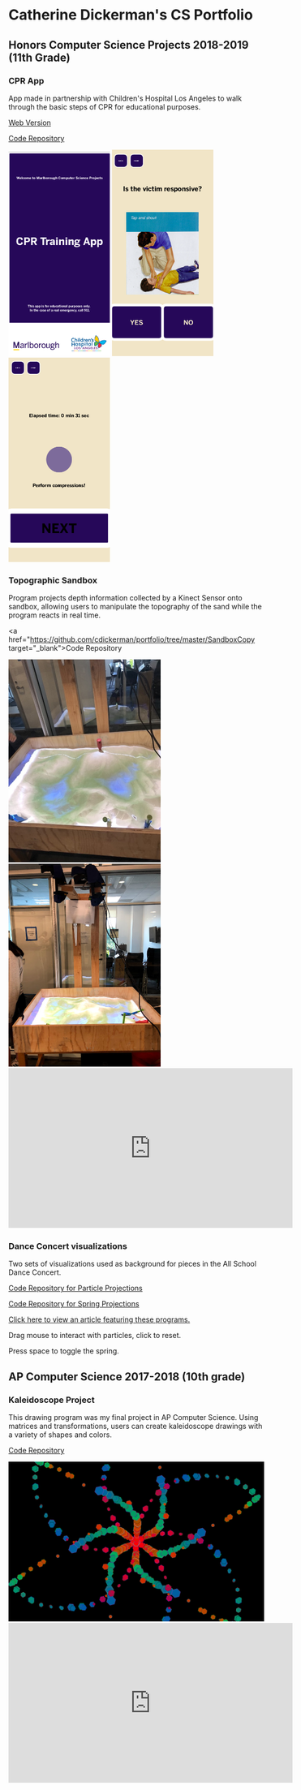 <script type="text/javascript" src="processing.js"></script>

# Catherine Dickerman's CS Portfolio


## Honors Computer Science Projects 2018-2019 (11th Grade)

### CPR App
App made in partnership with Children's Hospital Los Angeles to walk through the basic steps of CPR for educational purposes.

<a href="https://kyrakraft.github.io/cprtrainingapp/" target="_blank">Web Version</a>

<a href="https://github.com/kyrakraft/cprtrainingapp" target="_blank">Code Repository</a>

<img src="pics/cpr1.png" width="200">
<img src="pics/cpr3.png" width="200">
<img src="pics/cpr4.png" width="200">

### Topographic Sandbox
Program projects depth information collected by a Kinect Sensor onto sandbox, allowing users to manipulate the topography of the sand while the program reacts in real time.

<a href="https://github.com/cdickerman/portfolio/tree/master/SandboxCopy target="_blank">Code Repository</a>

<img src="pics/IMG_6428.jpg" width ="300">
<img src="pics/IMG_6431.jpg" width ="300">


<iframe width="560" height="315" src="https://www.youtube.com/embed/68YPFD68sAU" frameborder="0" allow="accelerometer; autoplay; encrypted-media; gyroscope; picture-in-picture" allowfullscreen></iframe>


### Dance Concert visualizations
Two sets of visualizations used as background for pieces in the All School Dance Concert.

<a href="https://github.com/cdickerman/portfolio/tree/master/danceprojection_web" target="_blank">Code Repository for Particle Projections</a>

<a href="https://github.com/cdickerman/portfolio/tree/master/SpringAnimationCopy" target="_blank">Code Repository for Spring Projections</a>

<a href="http://stem.marlborough.org/blog/dance-projections/" target="_blank">Click here to view an article featuring these programs.</a>

<script src="processing.min.js"></script>
<canvas data-processing-sources="danceprojection_web/danceprojection_web.pde danceprojection_web/Particle.pde"></canvas>

Drag mouse to interact with particles, click to reset.

<script src="processing.min.js"></script>
<canvas data-processing-sources="SpringAnimationCopy/Ball.pde SpringAnimationCopy/Spring.pde SpringAnimationCopy/SpringAnimation.pde"></canvas>

Press space to toggle the spring.

## AP Computer Science 2017-2018 (10th grade)

### Kaleidoscope Project

This drawing program was my final project in AP Computer Science. Using matrices and transformations, users can create kaleidoscope drawings with a variety of shapes and colors.

<a href="https://github.com/cdickerman/portfolio/tree/master/Project" target="_blank">Code Repository</a>

<img src="pics/screen-0447.png">


<iframe width="560" height="315" src="https://www.youtube.com/embed/WBvAJnky35o" frameborder="0" allow="accelerometer; autoplay; encrypted-media; gyroscope; picture-in-picture" allowfullscreen></iframe>


<!--
<script src="processing.min.js"></script>
<canvas data-processing-sources="Project/Project.pde Project/Polygon.pde Project/Ball.pde Project/Drawable.pde" style="display:block; margin-left:auto; margin-right:auto;"></canvas>
-->
